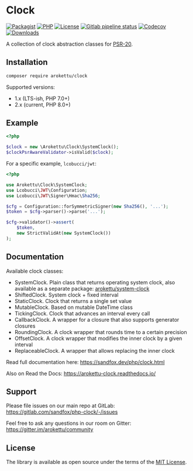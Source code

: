 # Clock

[![Packagist]][Packagist Link]
[![PHP]][Packagist Link]
[![License]][License Link]
[![Gitlab pipeline status]][Gitlab Link]
[![Codecov]][Codecov Link]
[![Downloads]][Packagist Link]

[Packagist]: https://img.shields.io/packagist/v/arokettu/clock.svg?style=flat-square
[PHP]: https://img.shields.io/packagist/php-v/arokettu/clock.svg?style=flat-square
[License]: https://img.shields.io/github/license/arokettu/php-clock.svg?style=flat-square
[Gitlab pipeline status]: https://img.shields.io/gitlab/pipeline/sandfox/php-clock/master.svg?style=flat-square
[Codecov]: https://img.shields.io/codecov/c/gl/sandfox/php-clock?style=flat-square
[Downloads]: https://img.shields.io/packagist/dm/arokettu/clock?style=flat-square

[Packagist Link]: https://packagist.org/packages/arokettu/clock
[License Link]: LICENSE.md
[Gitlab Link]: https://gitlab.com/sandfox/php-clock/-/pipelines
[Codecov Link]: https://codecov.io/gl/sandfox/php-clock/

A collection of clock abstraction classes for [PSR-20].

[PSR-20]: https://www.php-fig.org/psr/psr-20/

## Installation

```bash
composer require arokettu/clock
```

Supported versions:

* 1.x (LTS-ish, PHP 7.0+)
* 2.x (current, PHP 8.0+)

## Example

```php
<?php

$clock = new \Arokettu\Clock\SystemClock();
$clockPsrAwareValidator->isValid($clock);
```

For a specific example, `lcobucci/jwt`:

```php
<?php

use Arokettu\Clock\SystemClock;
use Lcobucci\JWT\Configuration;
use Lcobucci\JWT\Signer\Hmac\Sha256;

$cfg = Configuration::forSymmetricSigner(new Sha256(), '...');
$token = $cfg->parser()->parse('...');

$cfg->validator()->assert(
    $token,
    new StrictValidAt(new SystemClock())
);
```

## Documentation

Available clock classes:

* SystemClock.
  Plain class that returns operating system clock, also available as a separate package:
  [arokettu/system-clock](https://packagist.org/packages/arokettu/system-clock)
* ShiftedClock. System clock + fixed interval
* StaticClock. Clock that returns a single set value
* MutableClock. Based on mutable DateTime class
* TickingClock. Clock that advances an interval every call
* CallbackClock. A wrapper for a closure that also supports generator closures
* RoundingClock. A clock wrapper that rounds time to a certain precision
* OffsetClock. A clock wrapper that modifies the inner clock by a given interval
* ReplaceableClock. A wrapper that allows replacing the inner clock

Read full documentation here: <https://sandfox.dev/php/clock.html>

Also on Read the Docs: https://arokettu-clock.readthedocs.io/

## Support

Please file issues on our main repo at GitLab: <https://gitlab.com/sandfox/php-clock/-/issues>

Feel free to ask any questions in our room on Gitter: <https://gitter.im/arokettu/community>

## License

The library is available as open source under the terms of the [MIT License](LICENSE.md).
